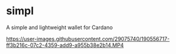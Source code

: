 # simpl

A simple and lightweight wallet for Cardano



https://user-images.githubusercontent.com/29075740/190556717-ff3b216c-07c2-4359-add9-a955b38e2b14.MP4


